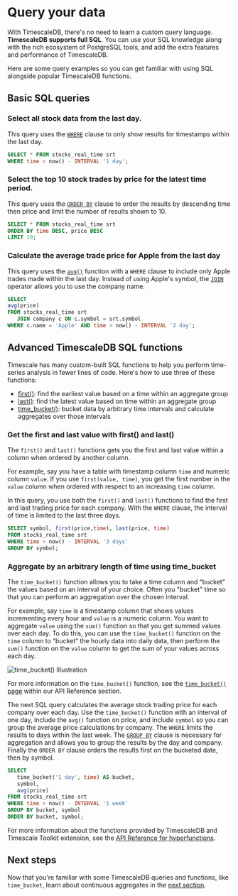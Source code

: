 # Query your data

With TimescaleDB, there's no need to learn a custom query language. **TimescaleDB
supports full SQL**. You can use your SQL knowledge along with the rich 
ecosystem of PostgreSQL tools, and add the extra features and performance of
TimescaleDB.


Here are some query examples so you can get familiar with using SQL alongside
popular TimescaleDB functions.

## Basic SQL queries
### Select all stock data from the last day.

   This query uses the [`WHERE`][clause-expressions] clause to only show results for
   timestamps within the last day. 

   ```sql
   SELECT * FROM stocks_real_time srt
   WHERE time > now() - INTERVAL '1 day';
   ```

### Select the top 10 stock trades by price for the latest time period.

   This query uses the [`ORDER BY`][order-by] clause to order the results by descending time then price
   and limit the number of results shown to 10. 

   ```sql
   SELECT * FROM stocks_real_time srt
   ORDER BY time DESC, price DESC
   LIMIT 10;  
   ```

### Calculate the average trade price for Apple from the last day

   This query uses the [`avg()`][average] function with a `WHERE` clause
   to include only Apple trades made within the last day. Instead of using Apple's symbol, 
   the [`JOIN`][join] operator allows you to use the company name.  

   ```sql
   SELECT
   avg(price)
   FROM stocks_real_time srt
      JOIN company c ON c.symbol = srt.symbol
   WHERE c.name = 'Apple' AND time > now() - INTERVAL '2 day';
   ```


## Advanced TimescaleDB SQL functions

Timescale has many custom-built SQL functions to help you perform time-series
analysis in fewer lines of code. Here's how to use three of these functions:

 * [first()][first]: find the earliest value based on a time within an aggregate group
 * [last()][last]: find the latest value based on time within an aggregate group
 * [time_bucket()][time-bucket]: bucket data by arbitrary time intervals and calculate aggregates over those intervals

### Get the first and last value with first() and last()

   The `first()` and `last()` functions gets you the first and last value 
   within a column when ordered by another column. 
   
   For example, say you have a table with timestamp column `time` and numeric column `value`. If you 
   use `first(value, time)`, you get the first number in the `value` column when ordered 
   with respect to an increasing `time` column. 

   In this query, you use both the `first()` and `last()` functions to find the 
   first and last trading price for each company. With the `WHERE` clause, the interval of time is 
   limited to the last three days. 

   ```sql
   SELECT symbol, first(price,time), last(price, time)
   FROM stocks_real_time srt
   WHERE time > now() - INTERVAL '3 days'
   GROUP BY symbol;
   ```

### Aggregate by an arbitrary length of time using time_bucket

   The `time_bucket()` function allows you to take a time column and “bucket” the values 
   based on an interval of your choice. Often you "bucket" time so that you can perform
   an aggregation over the chosen interval. 
   
   For example, say `time` is a timestamp column that shows values incrementing every hour 
   and `value` is a numeric column. You want to aggregate `value` using the `sum()` 
   function so that you get summed values over each day. To do this, you can
   use the `time_bucket()` function on the `time` column to “bucket” the hourly data into daily data, 
   then perform the `sum()` function on the `value` column to get the sum of your values across each day. 

   <img class="main-content__illustration"
    src="https://s3.amazonaws.com/assets.timescale.com/docs/images/getting-started/time-bucket.jpg"
    alt="time_bucket() Illustration"/>

   For more information on the `time_bucket()` function, see the [`time_bucket()` page][time-bucket] within our API 
   Reference section. 

   The next SQL query calculates the average stock trading price for each company
   over each day. Use the `time_bucket()` function with an interval of one day, include 
   the `avg()` function on price, and include `symbol` so you can group the average 
   price calculations by company. The `WHERE` limits the results to
   days within the last week. The [`GROUP BY`][clause-expressions] clause is necessary 
   for aggregation and allows you to group the results by the day and company. Finally the `ORDER BY` 
   clause orders the results first on the bucketed date, then by symbol. 

   ```sql
   SELECT
      time_bucket('1 day', time) AS bucket,
      symbol,
      avg(price)
   FROM stocks_real_time srt
   WHERE time > now() - INTERVAL '1 week'
   GROUP BY bucket, symbol
   ORDER BY bucket, symbol;
   ```


For more information about the functions provided by TimescaleDB and Timescale Toolkit extension,
see the [API Reference for hyperfunctions](/api/:currentVersion:/hyperfunctions).

## Next steps
Now that you're familiar with some TimescaleDB queries and functions, like `time_bucket`, learn about
continuous aggregates in the [next section][create-cagg].


[average]: https://www.postgresql.org/docs/14/functions-aggregate.html
[filter]: https://www.postgresql.org/docs/14/sql-expressions.html#SYNTAX-AGGREGATES
[order-by]: https://www.postgresql.org/docs/current/queries-order.html
[select-keywords]: https://www.postgresql.org/docs/14/sql-select.html
[clause-expressions]: https://www.postgresql.org/docs/14/queries-table-expressions.html
[time-bucket]: /api/:currentVersion:/hyperfunctions/time_bucket
[last]: /api/:currentVersion:/hyperfunctions/last
[first]: /api/:currentVersion:/hyperfunctions/first
[date-trunc]: https://www.postgresql.org/docs/current/functions-datetime.html
[create-cagg]: /getting-started/create-cagg/
[join]: https://www.postgresql.org/docs/current/tutorial-join.html
